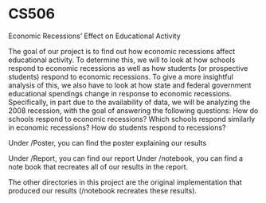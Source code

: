 # CS506
Economic Recessions’ Effect on Educational Activity

The goal of our project is to find out how economic recessions affect educational activity. To determine this, we will to look at how schools respond to economic recessions as well as how students (or prospective students) respond to economic recessions. To give a more insightful analysis of this, we also have to look at how state and federal government educational spendings change in response to economic recessions.  Specifically, in part due to the availability of data, we will be analyzing the 2008 recession, with the goal of answering the following questions: How do schools respond to economic recessions? Which schools respond similarly in economic recessions? How do students respond to recessions? 

<p>Under /Poster, you can find the poster explaining our results</p>
Under /Report, you can find our report
Under /notebook, you can find a note book that recreates all of our results in the report.

The other directories in this project are the original implementation that produced our results (/notebook recreates these results). 

